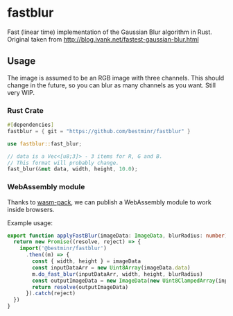 # fastblur

Fast (linear time) implementation of the Gaussian Blur algorithm in Rust.
Original taken from http://blog.ivank.net/fastest-gaussian-blur.html

## Usage

The image is assumed to be an RGB image with three channels.
This should change in the future, so you can blur as many channels as you want. Still very WIP.

### Rust Crate

```rust
#[dependencies]
fastblur = { git = "https://github.com/bestminr/fastblur" }
```

```rust
use fastblur::fast_blur;

// data is a Vec<[u8;3]> - 3 items for R, G and B.
// This format will probably change.
fast_blur(&mut data, width, height, 10.0);
```

### WebAssembly module

Thanks to [wasm-pack](https://github.com/rustwasm/wasm-pack), we can publish a WebAssembly module to work inside browsers.

Example usage:

```typescript
export function applyFastBlur(imageData: ImageData, blurRadius: number): Bluebird<ImageData> {
  return new Promise((resolve, reject) => {
    import('@bestminr/fastblur')
      .then((m) => {
        const { width, height } = imageData
        const inputDataArr = new Uint8Array(imageData.data)
        m.do_fast_blur(inputDataArr, width, height, blurRadius)
        const outputImageData = new ImageData(new Uint8ClampedArray(inputDataArr), width, height)
        return resolve(outputImageData)
      }).catch(reject)
  })
}
```
